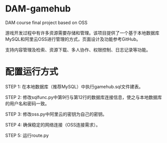 # DAM-gamehub
DAM course final project based on OSS


游戏开发过程中有许多资源需要存储和管理。该项目提供了一个基于本地数据库MySQL和阿里云OSS进行管理的方式，页面设计及功能参考GitHub。

支持内容管理及检索、资源下载、多人协作、权限控制、日志记录等功能。



<h1>配置运行方式</h1>

STEP 1: 在本地数据库（推荐MySQL）中执行gamehub.sql文件建表。

STEP 2: 修改sqlfunc.py中第9行与第12行的数据库连接信息，使之与本地数据库的用户名和密码一致。

STEP 3: 修改oss.py中阿里云的密钥为自己的密钥。

STEP 4: 确保稳定的网络连接（OSS连接需求）。

STEP 5: 运行route.py
